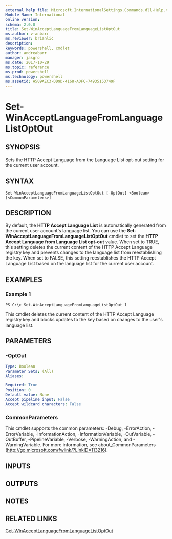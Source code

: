 ```yaml
---
external help file: Microsoft.InternationalSettings.Commands.dll-Help.xml
Module Name: International
online version: 
schema: 2.0.0
title: Set-WinAcceptLanguageFromLanguageListOptOut
ms.author: v-anbarr
ms.reviewer: brianlic
description: 
keywords: powershell, cmdlet
author: andreabarr
manager: jasgro
ms.date: 2017-10-29
ms.topic: reference
ms.prod: powershell
ms.technology: powershell
ms.assetid: A509AEC3-DD9D-4168-A0FC-74935153749F
---
```


# Set-WinAcceptLanguageFromLanguageListOptOut

## SYNOPSIS
Sets the HTTP Accept Language from the Language List opt-out setting for the current user account.

## SYNTAX

```
Set-WinAcceptLanguageFromLanguageListOptOut [-OptOut] <Boolean> [<CommonParameters>]
```

## DESCRIPTION
By default, the **HTTP Accept Language List** is automatically generated from the current user account's language list.
You can use the **Set-WinAcceptLanguageFromLanguageListOptOut** cmdlet to set the **HTTP Accept Language from Language List opt-out** value. 
When set to TRUE, this setting deletes the current content of the HTTP Accept Language registry key and prevents changes to the language list from reestablishing the key.
When set to FALSE, this setting reestablishes the HTTP Accept Language List based on the language list for the current user account.

## EXAMPLES

### Example 1
```
PS C:\> Set-WinAcceptLanguageFromLanguageListOptOut 1
```

This cmdlet deletes the current content of the HTTP Accept Language registry key and blocks updates to the key based on changes to the user's language list.

## PARAMETERS

### -OptOut


```yaml
Type: Boolean
Parameter Sets: (All)
Aliases: 

Required: True
Position: 0
Default value: None
Accept pipeline input: False
Accept wildcard characters: False
```

### CommonParameters
This cmdlet supports the common parameters: -Debug, -ErrorAction, -ErrorVariable, -InformationAction, -InformationVariable, -OutVariable, -OutBuffer, -PipelineVariable, -Verbose, -WarningAction, and -WarningVariable. For more information, see about_CommonParameters (http://go.microsoft.com/fwlink/?LinkID=113216).

## INPUTS

## OUTPUTS

## NOTES

## RELATED LINKS

[Get-WinAcceptLanguageFromLanguageListOptOut](./Get-WinAcceptLanguageFromLanguageListOptOut.md)

